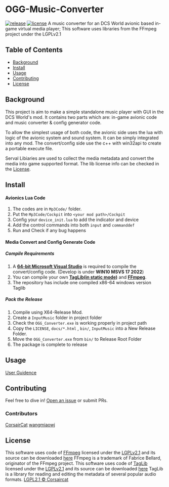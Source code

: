 # OGG-Music-Converter


[![release](https://img.shields.io/github/v/release/corsaircat/ogg-music-converter?include_prereleases)](RELEASE)
[![license](https://img.shields.io/github/license/corsaircat/OGG-Music-Converter)](LICENSE)
A music converter for an DCS World avionic based in-game virtual media player;
This software uses libraries from the FFmpeg project under the LGPLv2.1

## Table of Contents

- [Background](#background)
- [Install](#install)
- [Usage](#usage)
- [Contributing](#contributing)
- [License](#license)

## Background
This project is aim to make a simple standalone music player with GUI in the DCS World's mod. It contains two parts which are: in-game avionic code and music converter & config generator code.

To allow the simplest usage of both code, the avionic side uses the lua with logic of the avionic system and sound system. It can be simply integrated into any mod. The convert/config side use the c++ with win32api to create a portable execute file.

Serval Libiaries are used to collect the media metadata and convert the media into game supported format. The lib license info can be checked in the [License](#license).

## Install
#### Avionics Lua Code
1. The codes are in ```Mp3Code/``` folder. 
2. Put the ```Mp3Code/Cockpit``` into ```<your mod path>/Cockpit```
3. Config your ```device_init.lua``` to add the indicator and device
4. Add the control commands into both ```input``` and ```commanddef```
5. Run and Check if any bug happens 

#### Media Convert and Config Generate Code
##### Compile Requirements
1. A **[64-bit Microsoft Visual Studio](https://visualstudio.microsoft.com/)** is required to compile the convert/config code. (Develop is under **WIN10 MSVS 17 2022**)
2. You can compile your own **[TagLib(in static mode)](https://github.com/taglib/taglib/blob/master/INSTALL.md)** and **[FFmpeg](https://ffmpeg.org)**.
3. The repository has include one compiled x86-64 windows version Taglib
##### Pack the Release
1. Compile using X64-Release Mod.
2. Create a ```InputMusic``` folder in project folder
3. Check the ```OGG_Converter.exe``` is working properly in project path
4. Copy the ```LICENSE```, ```docs/*.html``` , ```bin/```, ```InputMusic``` into a New Release Folder.
5. Move the ```OGG_Converter.exe``` from ```bin/``` to Release Root Folder
6. The package is complete to release

## Usage
[User Guidence](docs/UserGuideEN.md)

## Contributing
Feel free to dive in! [Open an issue](https://github.com/corsaircat/ogg-music-converter/issues/new) or submit PRs.
### Contributors
<a href="https://github.com/CorsairCat">CorsairCat</a>
<a href="https://github.com/wangmiaowj">wangmiaowj</a>

## License

This software uses code of <a href=http://ffmpeg.org>FFmpeg</a> licensed under the <a href=http://www.gnu.org/licenses/old-licenses/lgpl-2.1.html>LGPLv2.1</a> and its source can be downloaded <a href=https://github.com/CorsairCat/OGG-Music-Converter>here</a>
FFmpeg is a trademark of Fabrice Bellard, originator of the FFmpeg project.
This software uses code of <a href=https://taglib.org>TagLib</a> licensed under the <a href=http://www.gnu.org/licenses/old-licenses/lgpl-2.1.html>LGPLv2.1</a> and its source can be downloaded <a href=https://github.com/CorsairCat/OGG-Music-Converter>here</a>
TagLib is a library for reading and editing the metadata of several popular audio formats. 
[LGPL2.1 © Corsaircat](LICENSE)